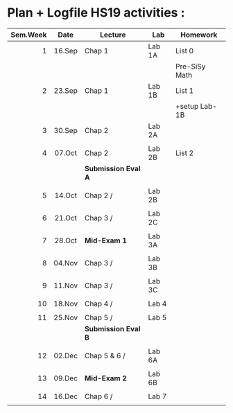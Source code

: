 Plan + Logfile HS19 activities :
================================

| Sem.Week | Date   | Lecture              |  Lab     |  Homework          |
| --------:|:------:|----------------------| ---------|--------------------|
|    1     | 16.Sep | Chap 1               | Lab 1A   |  List 0            |
|          |        |                      |          |  Pre-SiSy Math     |
|    2     | 23.Sep | Chap 1               | Lab 1B   |  List 1            |
|          |        |                      |          |  +setup Lab-1B     |
|    3     | 30.Sep | Chap 2               | Lab 2A   |                    |
|          |        |                      |          |                    |
|    4     | 07.Oct | Chap 2               | Lab 2B   |  List 2            |
|          |        | **Submission Eval A**|          |                    |
|          |        |                      |          |                    |
|    5     | 14.Oct | Chap 2 /             | Lab 2B   |                    |
|          |        |                      |          |                    |
|    6     | 21.Oct |  Chap 3 /            | Lab 2C   |                    |
|          |        |                      |          |                    |
|    7     | 28.Oct | **Mid-Exam 1**       | Lab 3A   |                    |
|          |        |                      |          |                    |
|    8     | 04.Nov | Chap 3 /             | Lab 3B   |                    |
|          |        |                      |          |                    |
|    9     | 11.Nov | Chap 3 /             | Lab 3C   |                    |
|          |        |                      |          |                    |
|   10     | 18.Nov | Chap 4 /             | Lab 4    |                    |
|          |        |                      |          |                    |
|   11     | 25.Nov | Chap 5 /             | Lab 5    |                    |
|          |        | **Submission Eval B**|          |                    |
|          |        |                      |          |                    |
|   12     | 02.Dec | Chap 5 & 6 /         | Lab 6A   |                    |
|          |        |                      |          |                    |
|   13     | 09.Dec | **Mid-Exam 2**       | Lab 6B   |                    |
|          |        |                      |          |                    |
|   14     | 16.Dec | Chap 6 /             | Lab 7    |                    |
|          |        |                      |          |                    |
